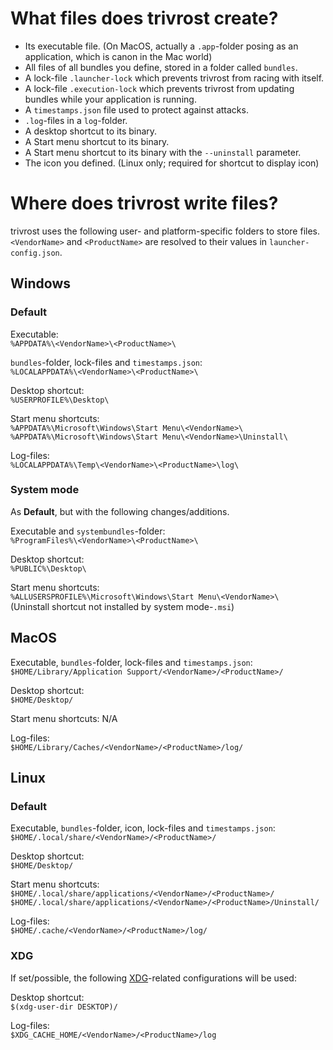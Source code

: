 # What files does trivrost create?
* Its executable file. (On MacOS, actually a `.app`-folder posing as an application, which is canon in the Mac world)
* All files of all bundles you define, stored in a folder called `bundles`.
* A lock-file `.launcher-lock` which prevents trivrost from racing with itself.
* A lock-file `.execution-lock` which prevents trivrost from updating bundles while your application is running.
* A `timestamps.json` file used to protect against attacks.
* `.log`-files in a `log`-folder.
* A desktop shortcut to its binary.
* A Start menu shortcut to its binary.
* A Start menu shortcut to its binary with the `--uninstall` parameter.
* The icon you defined. (Linux only; required for shortcut to display icon)

# Where does trivrost write files?
trivrost uses the following user- and platform-specific folders to store files. `<VendorName>` and `<ProductName>` are resolved to their values in `launcher-config.json`.

## Windows
### Default
Executable:  
`%APPDATA%\<VendorName>\<ProductName>\`

`bundles`-folder, lock-files and `timestamps.json`:  
`%LOCALAPPDATA%\<VendorName>\<ProductName>\`

Desktop shortcut:  
`%USERPROFILE%\Desktop\`

Start menu shortcuts:  
`%APPDATA%\Microsoft\Windows\Start Menu\<VendorName>\`  
`%APPDATA%\Microsoft\Windows\Start Menu\<VendorName>\Uninstall\`

Log-files:  
`%LOCALAPPDATA%\Temp\<VendorName>\<ProductName>\log\`

### System mode
As **Default**, but with the following changes/additions.

Executable and `systembundles`-folder:  
`%ProgramFiles%\<VendorName>\<ProductName>\`

Desktop shortcut:  
`%PUBLIC%\Desktop\`

Start menu shortcuts:  
`%ALLUSERSPROFILE%\Microsoft\Windows\Start Menu\<VendorName>\`  
(Uninstall shortcut not installed by system mode-`.msi`)

## MacOS
Executable, `bundles`-folder, lock-files and `timestamps.json`:  
`$HOME/Library/Application Support/<VendorName>/<ProductName>/`

Desktop shortcut:  
`$HOME/Desktop/`

Start menu shortcuts: N/A

Log-files:  
`$HOME/Library/Caches/<VendorName>/<ProductName>/log/`

## Linux
### Default
Executable, `bundles`-folder, icon, lock-files and `timestamps.json`:  
`$HOME/.local/share/<VendorName>/<ProductName>/`

Desktop shortcut:  
`$HOME/Desktop/`

Start menu shortcuts:  
`$HOME/.local/share/applications/<VendorName>/<ProductName>/`
`$HOME/.local/share/applications/<VendorName>/<ProductName>/Uninstall/`

Log-files:  
`$HOME/.cache/<VendorName>/<ProductName>/log/`

### XDG
If set/possible, the following [XDG](https://standards.freedesktop.org/basedir-spec/basedir-spec-latest.html)-related configurations will be used:

Desktop shortcut:  
`$(xdg-user-dir DESKTOP)/`

Log-files:  
`$XDG_CACHE_HOME/<VendorName>/<ProductName>/log`

